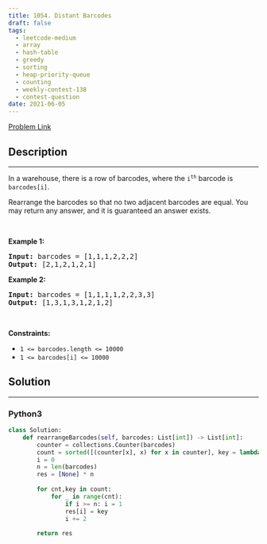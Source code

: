 ```yaml
---
title: 1054. Distant Barcodes
draft: false
tags: 
  - leetcode-medium
  - array
  - hash-table
  - greedy
  - sorting
  - heap-priority-queue
  - counting
  - weekly-contest-138
  - contest-question
date: 2021-06-05
---
```


[Problem Link](https://leetcode.com/problems/distant-barcodes/)

## Description

---
<p>In a warehouse, there is a row of barcodes, where the <code>i<sup>th</sup></code> barcode is <code>barcodes[i]</code>.</p>

<p>Rearrange the barcodes so that no two adjacent barcodes are equal. You may return any answer, and it is guaranteed an answer exists.</p>

<p>&nbsp;</p>
<p><strong class="example">Example 1:</strong></p>
<pre><strong>Input:</strong> barcodes = [1,1,1,2,2,2]
<strong>Output:</strong> [2,1,2,1,2,1]
</pre><p><strong class="example">Example 2:</strong></p>
<pre><strong>Input:</strong> barcodes = [1,1,1,1,2,2,3,3]
<strong>Output:</strong> [1,3,1,3,1,2,1,2]
</pre>
<p>&nbsp;</p>
<p><strong>Constraints:</strong></p>

<ul>
	<li><code>1 &lt;= barcodes.length &lt;= 10000</code></li>
	<li><code>1 &lt;= barcodes[i] &lt;= 10000</code></li>
</ul>


## Solution

---
### Python3
``` py title='distant-barcodes'
class Solution:
    def rearrangeBarcodes(self, barcodes: List[int]) -> List[int]:
        counter = collections.Counter(barcodes)
        count = sorted([(counter[x], x) for x in counter], key = lambda x : -x[0])
        i = 0
        n = len(barcodes)
        res = [None] * n
        
        for cnt,key in count:
            for _ in range(cnt):
                if i >= n: i = 1
                res[i] = key
                i += 2
        
        return res
        
```

